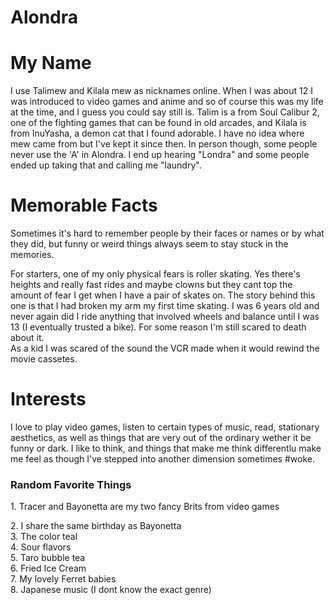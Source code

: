 # Alondra
<!DOCTYPE html>
<html>
<h1>My Name</h1>
<p6>I use Talimew and Kilala mew as nicknames online. When I was about 12 I was introduced to video games and anime and so of course this was my life at the time, and I guess you could say still is. Talim is a from Soul Calibur 2, one of the fighting games that can be found in old arcades, and Kilala is from InuYasha, a demon cat that I found adorable. I have no idea where mew came from but I've kept it since then. In person though, some people never use the 'A' in Alondra. I end up hearing "Londra" and some people ended up taking that and calling me "laundry".</p6>
<div>
<div>
<h1>Memorable Facts</h1>
<p>Sometimes it's hard to remember people by their faces or names or by what they did, but funny or weird things always seem to stay stuck in the memories. 
<div>
For starters, one of my only physical fears is roller skating. Yes there's heights and really fast rides and maybe clowns but they cant top the amount of fear I get when I have a pair of skates on. The story behind this one is that I had broken my arm my first time skating. I was 6 years old and never again did I ride anything that involved wheels and balance until I was 13 (I eventually trusted a bike). For some reason I'm still scared to death about it. 
<div>
As a kid I was scared of the sound the VCR made when it would rewind the movie cassetes.</p>
<div>
<div>
<h1>Interests</h1>
<p>I love to play video games, listen to certain types of music, read, stationary aesthetics, as well as things that are very out of the ordinary wether it be funny or dark. I like to think, and things that make me think differentlu make me feel as though I've stepped into another dimension sometimes #woke. </p>
<div>
<div>
<h3>Random Favorite Things</h3>
<p>1. Tracer and Bayonetta are my two fancy Brits from video games<div>
2. I share the same birthday as Bayonetta<div>
3. The color teal<div>
4. Sour flavors<div>
5. Taro bubble tea<div>
6. Fried Ice Cream<div>
7. My lovely Ferret babies<div>
8. Japanese music (I dont know the exact genre)

